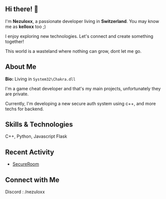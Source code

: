 ## Hi there! 👋

I'm **Nezuloxx**, a passionate developer living in **Switzerland**. You may know me as **kelloxx** too ;)

I enjoy exploring new technologies. Let's connect and create something together!

This world is a wasteland where nothing can grow, dont let me go. 

## About Me

**Bio:** Living in `System32\Chakra.dll`

I'm a game cheat developer and that's my main projects, unfortunately they are private.

Currently, I'm developing a new secure auth system using c++, and more techs for backend.

## Skills & Technologies

C++, Python, Javascript
Flask

## Recent Activity

- [SecureRoom](https://github.com/NezuloxxJW/SecureRoom)

## Connect with Me

Discord : /nezuloxx
